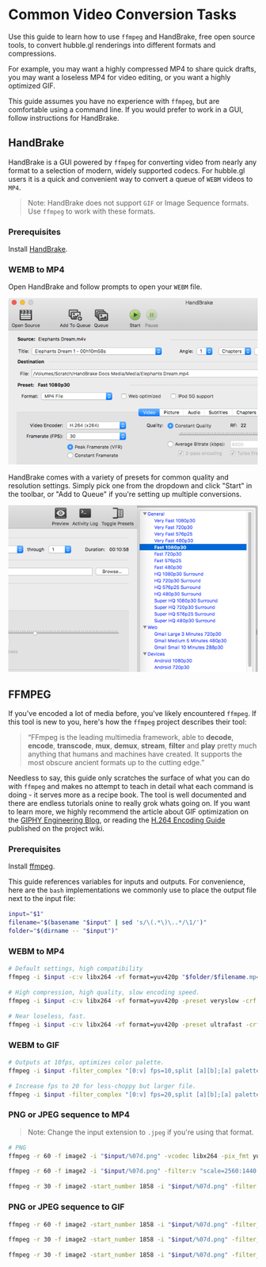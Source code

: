 # Common Video Conversion Tasks

Use this guide to learn how to use `ffmpeg` and HandBrake, free open source tools, to convert hubble.gl renderings into different formats and compressions.

For example, you may want a highly compressed MP4 to share quick drafts, you may want a loseless MP4 for video editing, or you want a highly optimized GIF. 

This guide assumes you have no experience with `ffmpeg`, but are comfortable using a command line. If you would prefer to work in a GUI, follow instructions for HandBrake.

## HandBrake

HandBrake is a GUI powered by `ffmpeg` for converting video from nearly any format to a selection of modern, widely supported codecs. For hubble.gl users it is a quick and convenient way to convert a queue of `WEBM` videos to `MP4`. 

> Note: HandBrake does not support `GIF` or Image Sequence formats. Use `ffmpeg` to work with these formats.

### Prerequisites

Install [HandBrake](https://handbrake.fr/).

### WEMB to MP4

Open HandBrake and follow prompts to open your `WEBM` file. 

<img src="/images/handbrake_main.png" alt="HandBrake Main Screen" width="600px"/>


HandBrake comes with a variety of presets for common quality and resolution settings. Simply pick one from the dropdown and click "Start" in the toolbar, or "Add to Queue" if you're setting up multiple conversions.

<img src="/images/handbrake_presets.png" alt="HandBrake Presets Menu" width="600px"/>

## FFMPEG

If you've encoded a lot of media before, you've likely encountered `ffmpeg`. If this tool is new to you, here's how the `ffmpeg` project describes their tool:

> “FFmpeg is the leading multimedia framework, able to **decode**, **encode**, **transcode**, **mux**, **demux**, **stream**, **filter** and **play** pretty much anything that humans and machines have created. It supports the most obscure ancient formats up to the cutting edge.”

Needless to say, this guide only scratches the surface of what you can do with `ffmpeg` and makes no attempt to teach in detail what each command is doing - it serves more as a recipe book. The tool is well documented and there are endless tutorials onine to really grok whats going on. If you want to learn more, we highly recommend the article about GIF optimization on the [GIPHY Engineering Blog](https://engineering.giphy.com/how-to-make-gifs-with-ffmpeg/), or reading the [H.264 Encoding Guide](https://trac.ffmpeg.org/wiki/Encode/H.264) published on the project wiki.

### Prerequisites

Install [ffmpeg](https://ffmpeg.org/download.html).

This guide references variables for inputs and outputs. For convenience, here are the `bash` implementations we commonly use to place the output file next to the input file:

```bash
input="$1"
filename="$(basename "$input" | sed 's/\(.*\)\..*/\1/')"
folder="$(dirname -- "$input")"
```

### WEBM to MP4

```bash
# Default settings, high compatibility
ffmpeg -i $input -c:v libx264 -vf format=yuv420p "$folder/$filename.mp4"
```

```bash
# High compression, high quality, slow encoding speed.
ffmpeg -i $input -c:v libx264 -vf format=yuv420p -preset veryslow -crf 17  "$folder/$filename.mp4"
```

```bash
# Near loseless, fast.
ffmpeg -i $input -c:v libx264 -vf format=yuv420p -preset ultrafast -crf 1  "$folder/$filename.mp4"
```

### WEBM to GIF

```bash
# Outputs at 10fps, optimizes color palette.
ffmpeg -i $input -filter_complex "[0:v] fps=10,split [a][b];[a] palettegen [p];[b][p] paletteuse" "$folder/$filename.gif"
```

```bash
# Increase fps to 20 for less-choppy but larger file.
ffmpeg -i $input -filter_complex "[0:v] fps=20,split [a][b];[a] palettegen [p];[b][p] paletteuse" "$folder/$filename.gif"
```

### PNG or JPEG sequence to MP4

> Note: Change the input extension to `.jpeg` if you're using that format. 

```bash
# PNG
ffmpeg -r 60 -f image2 -i "$input/%07d.png" -vcodec libx264 -pix_fmt yuv420p -filter:v "crop=3840:2160:0:0" -crf 0  "$outfile.mp4"
```

```bash
ffmpeg -r 60 -f image2 -i "$input/%07d.png" -filter:v "scale=2560:1440:force_original_aspect_ratio=increase,crop=2560:1440" -vcodec libx264 -crf 0 -pix_fmt yuv420p "$folder/$filename.mp4"
```

```bash
ffmpeg -r 30 -f image2 -start_number 1858 -i "$input/%07d.png" -filter:v "scale=1920:1080:force_original_aspect_ratio=increase,crop=1920:1080" -vcodec libx264 -crf 1 -pix_fmt yuv420p -tune animation "$folder/$filename.mp4"
```

### PNG or JPEG sequence to GIF

```bash
ffmpeg -r 60 -f image2 -start_number 1858 -i "$input/%07d.png" -filter_complex "[0:v] fps=24,scale=1920:-1,split [a][b];[a] palettegen [p];[b][p] paletteuse" "$folder/$filename.gif"
```

```bash
ffmpeg -r 30 -f image2 -start_number 1858 -i "$input/%07d.png" -filter_complex "[0:v] fps=10,scale=1920:-1,split [a][b];[a] palettegen [p];[b][p] paletteuse" "$folder/$filename.gif"
```

```bash
ffmpeg -r 30 -f image2 -start_number 1858 -i "$input/%07d.png" -filter_complex "[0:v] fps=30,split [a][b];[a] palettegen [p];[b][p] paletteuse" "$folder/$filename.gif"
```